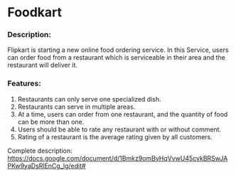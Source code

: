 # Foodkart
### Description:
Flipkart is starting a new online food ordering service. In this Service, users can order food from a restaurant which is serviceable in their area and the restaurant will deliver it.
### Features:
1. Restaurants can only serve one specialized dish.
2. Restaurants can serve in multiple areas.
3. At a time, users can order from one restaurant, and the quantity of food can be more than one.
4. Users should be able to rate any restaurant with or without comment.
5. Rating of a restaurant is the average rating given by all customers.

Complete description:
https://docs.google.com/document/d/1Bmkz9omByHqVvwU45cvkBRSwJAPKw9yaDsRlEnCg_lg/edit#